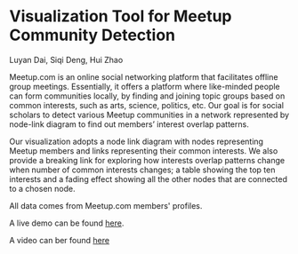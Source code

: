 # Visualization Tool for Meetup Community Detection

Luyan Dai, Siqi Deng, Hui Zhao

Meetup.com is an online social networking platform that facilitates offline group meetings. Essentially, it offers a platform where like-minded people can form communities locally, by finding and joining topic groups based on common interests, such as arts, science, politics, etc. Our goal is for social scholars to detect various Meetup communities in a network represented by node-link diagram to find out members’ interest overlap patterns. 

Our visualization adopts a node link diagram with nodes representing Meetup members and links representing their common interests. We also provide a breaking link for exploring how interests overlap patterns change when number of common interests changes; a table showing the top ten interests and a fading effect showing all the other nodes that are connected to a chosen node. 

All data comes from Meetup.com members' profiles.

A live demo can be found [here](http://nyu-cs6313-projects.github.io/Meetup-Community-Detection/demo.html).

A video can ber found [here]()


